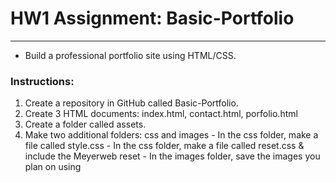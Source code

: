 # HW1 Assignment: Basic-Portfolio
------------------------------------------------
 * Build a professional portfolio site using HTML/CSS.  
 
 ### Instructions:
 1. Create a repository in GitHub called Basic-Portfolio.
 2. Create 3 HTML documents: index.html, contact.html, porfolio.html
 3. Create a folder called assets.  
   1. Make two additional folders: css and images
    - In the css folder, make a file called style.css
    - In the css folder, make a file called reset.css & include the Meyerweb reset
    - In the images folder, save the images you plan on using
